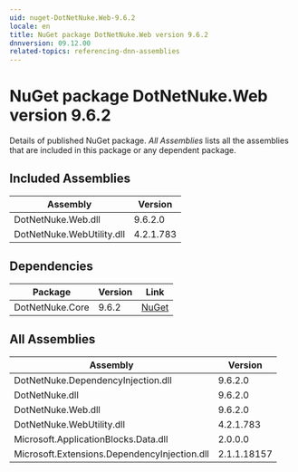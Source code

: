 ```yaml
---
uid: nuget-DotNetNuke.Web-9.6.2
locale: en
title: NuGet package DotNetNuke.Web version 9.6.2
dnnversion: 09.12.00
related-topics: referencing-dnn-assemblies
---
```


# NuGet package DotNetNuke.Web version 9.6.2
Details of published NuGet package.
*All Assemblies* lists all the assemblies that are included in this package or any dependent package.

## Included Assemblies

|Assembly|Version|
|---|---|
|DotNetNuke.Web.dll|9.6.2.0|
|DotNetNuke.WebUtility.dll|4.2.1.783|

## Dependencies

|Package|Version|Link|
|---|---|---|
|DotNetNuke.Core|9.6.2|[NuGet](https://www.nuget.org/packages/DotNetNuke.Core/9.6.2)|

## All Assemblies

|Assembly|Version|
|---|---|
|DotNetNuke.DependencyInjection.dll|9.6.2.0|
|DotNetNuke.dll|9.6.2.0|
|DotNetNuke.Web.dll|9.6.2.0|
|DotNetNuke.WebUtility.dll|4.2.1.783|
|Microsoft.ApplicationBlocks.Data.dll|2.0.0.0|
|Microsoft.Extensions.DependencyInjection.dll|2.1.1.18157|

